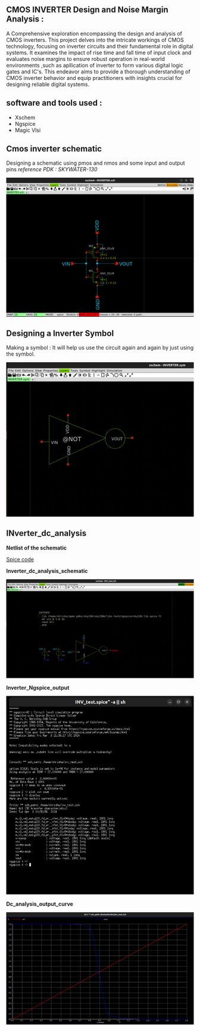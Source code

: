 CMOS INVERTER Design and Noise Margin Analysis :
---
 A Comprehensive exploration encompassing the design and analysis of CMOS inverters. This project delves into the intricate workings of CMOS technology, focusing on inverter circuits and their fundamental role in digital systems. It examines the impact of rise time and fall time of input clock and evaluates noise margins to ensure robust operation in real-world environments ,such as apllication of inverter to form various digital logic gates and IC's. This endeavor aims to provide a thorough understanding of CMOS inverter behavior and equip practitioners with insights crucial for designing reliable digital systems.
## software and tools used :

- Xschem 
- Ngspice
- Magic Vlsi 

## Cmos inverter schematic 
Designing a schematic using pmos and nmos and some input and output pins 
_reference PDK : SKYWATER-130_ 

![INV_schematic](https://github.com/shrishu-kumar/xschem_pr1/blob/main/inv_screenshots/inverter%20schematic.jpg)

## Designing a Inverter Symbol
Making a symbol : It will help us use the circuit again and again by just using the symbol.

![Inv_symbol](https://github.com/shrishu-kumar/xschem_pr1/blob/main/inv_screenshots/inverter_symbol.jpg)

## INverter_dc_analysis 

**Netlist of the schematic**

[Spice code](https://github.com/shrishu-kumar/xschem_pr1/blob/main/CMOS_INVERTER_P1/INV_test.spice)

**Inverter_dc_analysis_schematic**

![dc_analysis_schematic](https://github.com/shrishu-kumar/xschem_pr1/blob/main/inv_screenshots/inv_Dc%20analysis.jpg)

**Inverter_Ngspice_output**

![spice output](https://github.com/shrishu-kumar/xschem_pr1/blob/main/inv_screenshots/inv_dc_analysis_spice_output.jpg)

**Dc_analysis_output_curve**

![DC analysis curve](https://github.com/shrishu-kumar/xschem_pr1/blob/main/inv_screenshots/dc_analysis_curve.jpg)

